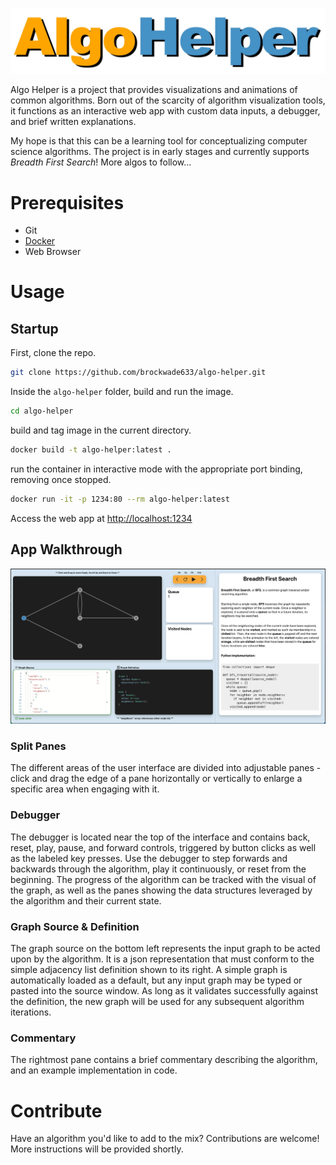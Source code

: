 ![AlgoHelper Image](./AHLogo.jpeg)

Algo Helper is a project that provides visualizations and animations of common algorithms. Born out of the scarcity of algorithm visualization tools, it functions as an interactive web app with custom data inputs, a debugger, and brief written explanations.

My hope is that this can be a learning tool for conceptualizing computer science algorithms. The project is in early stages and currently supports *Breadth First Search*! More algos to follow...

# Prerequisites
* Git
* [Docker](https://www.docker.com/products/docker-desktop)
* Web Browser

# Usage
## Startup 
First, clone the repo.
```bash
git clone https://github.com/brockwade633/algo-helper.git
```

Inside the ```algo-helper``` folder, build and run the image.
```bash
cd algo-helper
```
build and tag image in the current directory.
```bash
docker build -t algo-helper:latest .
```
run the container in interactive mode with the appropriate port binding, removing once stopped.
```bash
docker run -it -p 1234:80 --rm algo-helper:latest

```
Access the web app at [http://localhost:1234](http://localhost:1234)

## App Walkthrough 

![Algo Helper Screenshot](./AHScreenShot.png)

### Split Panes
The different areas of the user interface are divided into adjustable panes - click and drag the edge of a pane horizontally or vertically to enlarge a specific area when engaging with it.

### Debugger
The debugger is located near the top of the interface and contains back, reset, play, pause, and forward controls, triggered by button clicks as well as the labeled key presses. Use the debugger to step forwards and backwards through the algorithm, play it continuously, or reset from the beginning. The progress of the algorithm can be tracked with the visual of the graph, as well as the panes showing the data structures leveraged by the algorithm and their current state.

### Graph Source & Definition
The graph source on the bottom left represents the input graph to be acted upon by the algorithm. It is a json representation that must conform to the simple adjacency list definition shown to its right. A simple graph is automatically loaded as a default, but any input graph may be typed or pasted into the source window. As long as it validates successfully against the definition, the new graph will be used for any subsequent algorithm iterations.

### Commentary
The rightmost pane contains a brief commentary describing the algorithm, and an example implementation in code.

# Contribute
Have an algorithm you'd like to add to the mix? Contributions are welcome! More instructions will be provided shortly.